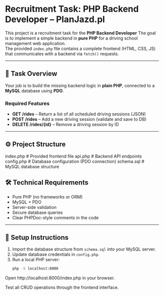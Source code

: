 # Recruitment Task: PHP Backend Developer – PlanJazd.pl

This project is a recruitment task for the **PHP Backend Developer** 
The goal is to implement a simple backend in **pure PHP** for a driving school management web application.  
The provided `index.php` file contains a complete frontend (HTML, CSS, JS) that communicates with a backend via `fetch()` requests.

---

## 🧩 Task Overview

Your job is to build the missing backend logic in **plain PHP**, connected to a **MySQL** database using **PDO**.

### Required Features
- **GET /rides** – Return a list of all scheduled driving sessions (JSON)
- **POST /rides** – Add a new driving session (validate and save to DB)
- **DELETE /rides/{id}** – Remove a driving session by ID

---

## ⚙️ Project Structure
index.php # Provided frontend file
api.php # Backend API endpoints
config.php # Database configuration (PDO connection)
schema.sql # MySQL database structure
## 🛠️ Technical Requirements
- Pure PHP (no frameworks or ORM)
- MySQL + PDO
- Server-side validation
- Secure database queries
- Clear PHPDoc-style comments in the code

---

## 🚀 Setup Instructions

1. Import the database structure from `schema.sql` into your MySQL server.
2. Update database credentials in `config.php`.
3. Run a local PHP server:
   ```bash
   php -S localhost:8000
Open http://localhost:8000/index.php in your browser.

Test all CRUD operations through the frontend interface.
